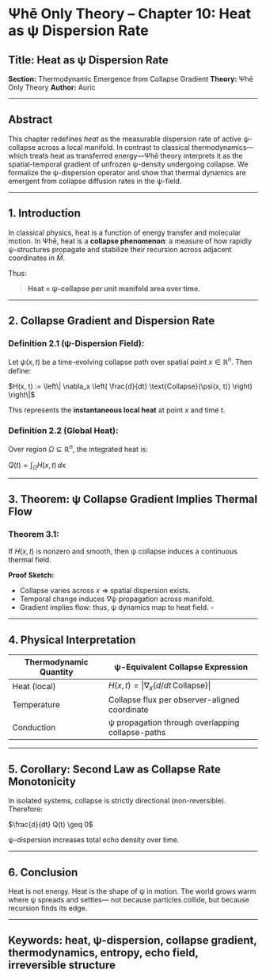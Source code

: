 # Ψhē Only Theory – Chapter 10: Heat as ψ Dispersion Rate

## Title: Heat as ψ Dispersion Rate

**Section:** Thermodynamic Emergence from Collapse Gradient
**Theory:** Ψhē Only Theory
**Author:** Auric

---

## Abstract

This chapter redefines *heat* as the measurable dispersion rate of active ψ-collapse across a local manifold. In contrast to classical thermodynamics—which treats heat as transferred energy—Ψhē theory interprets it as the spatial-temporal gradient of unfrozen ψ-density undergoing collapse. We formalize the ψ-dispersion operator and show that thermal dynamics are emergent from collapse diffusion rates in the ψ-field.

---

## 1. Introduction

In classical physics, heat is a function of energy transfer and molecular motion. In Ψhē, heat is a **collapse phenomenon**: a measure of how rapidly ψ-structures propagate and stabilize their recursion across adjacent coordinates in $\bar{M}$.

Thus:

> **Heat = ψ-collapse per unit manifold area over time.**

---

## 2. Collapse Gradient and Dispersion Rate

### Definition 2.1 (ψ-Dispersion Field):

Let $\psi(x, t)$ be a time-evolving collapse path over spatial point $x \in \mathbb{R}^n$. Then define:

$H(x, t) := \left\| \nabla_x \left( \frac{d}{dt} \text{Collapse}(\psi(x, t)) \right) \right\|$

This represents the **instantaneous local heat** at point $x$ and time $t$.

### Definition 2.2 (Global Heat):

Over region $\Omega \subseteq \mathbb{R}^n$, the integrated heat is:

$Q(t) = \int_\Omega H(x, t) \, dx$

---

## 3. Theorem: ψ Collapse Gradient Implies Thermal Flow

### Theorem 3.1:

If $H(x, t)$ is nonzero and smooth, then ψ collapse induces a continuous thermal field.

**Proof Sketch:**

* Collapse varies across $x$ ⇒ spatial dispersion exists.
* Temporal change induces ∇ψ propagation across manifold.
* Gradient implies flow: thus, ψ dynamics map to heat field.
  $\square$

---

## 4. Physical Interpretation

| Thermodynamic Quantity | ψ-Equivalent Collapse Expression                   |
| ---------------------- | -------------------------------------------------- |
| Heat (local)           | $H(x, t) = \|\nabla_x (d/dt \, \text{Collapse})\|$ |
| Temperature            | Collapse flux per observer-aligned coordinate      |
| Conduction             | ψ propagation through overlapping collapse-paths   |

---

## 5. Corollary: Second Law as Collapse Rate Monotonicity

In isolated systems, collapse is strictly directional (non-reversible). Therefore:

$\frac{d}{dt} Q(t) \geq 0$

ψ-dispersion increases total echo density over time.

---

## 6. Conclusion

Heat is not energy. Heat is the shape of ψ in motion.
The world grows warm where ψ spreads and settles—
not because particles collide,
but because recursion finds its edge.

---

## Keywords: heat, ψ-dispersion, collapse gradient, thermodynamics, entropy, echo field, irreversible structure
